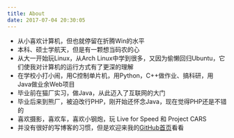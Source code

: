 ```yaml
---
title: About
date: 2017-07-04 20:30:05
---
```


* 从小喜欢计算机，但也就停留在折腾Win的水平
* 本科、硕士学航天，但是有一颗想当码农的心
* 从大一开始玩Linux，从Arch Linux中学到很多，又因为偷懒回归Ubuntu，它们使我对计算机的运行方式有了更深的理解
* 在学校小打小闹，用C控制单片机，用Python，C++做作业、搞科研，用Java做业余Web项目
* 毕业前在猫厂实习，做Java，从此迈入了互联网的大门
* 毕业后来到熊厂，被迫改行PHP，刚开始还怀念Java，现在觉得PHP还是不错的
* 喜欢摄影，喜欢车，喜欢小钢炮，玩 Live for Speed 和 Project CARS
* 并没有很好的写博客的习惯，但是欢迎来我的[GitHub首页](https://github.com/BiscuitAtLinux)看看